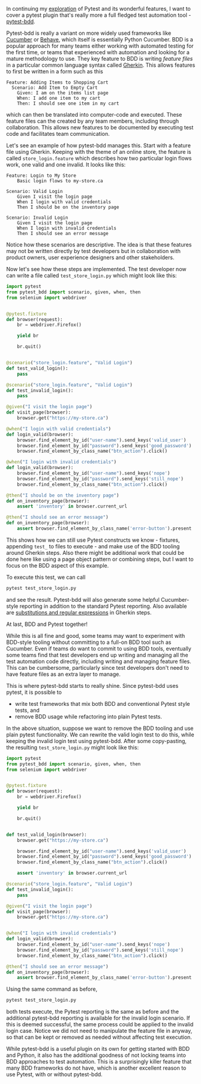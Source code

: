 In continuing my [exploration]() of Pytest and its wonderful features, I want to cover a pytest plugin that's really more a full fledged test automation tool - [pytest-bdd]().

Pytest-bdd is really a variant on more widely used frameworks like [Cucumber](https://cucumber.io) or [Behave](https://behave.readthedocs.io/en/latest/), which itself is essentially Python Cucumber. BDD is a popular approach for many teams either working with automated testing for the first time, or teams that experienced with automation and looking for a mature methodology to use. They key feature to BDD is writing _feature files_ in a particular common language syntax called [Gherkin](https://cucumber.io/docs/gherkin/reference/). This allows features to first be written in a form such as this

```
Feature: Adding Items to Shopping Cart
  Scenario: Add Item to Empty Cart
    Given: I am on the items list page
    When: I add one item to my cart
    Then: I should see one item in my cart
```

which can then be translated into computer-code and executed. These feature files can the created by any team members, including through collaboration. This allows new features to be documented by executing test code and facilitates team communication.

Let's see an example of how pytest-bdd manages this. Start with a feature file using Gherkin. Keeping with the theme of an online store, the feature is called `store_login.feature` which describes how two particular login flows work, one valid and one invalid. It looks like this:

```
Feature: Login to My Store
    Basic login flows to my-store.ca

Scenario: Valid Login
    Given I visit the login page
    When I login with valid credentials
    Then I should be on the inventory page

Scenario: Invalid Login
    Given I visit the login page
    When I login with invalid credentials
    Then I should see an error message
```

Notice how these scenarios are descriptive. The idea is that these features may not be written directly by test developers but in collaboration with product owners, user experience designers and other stakeholders.

Now let's see how these steps are implemented. The test developer now can write a file called `test_store_login.py` which might look like this:

```python
import pytest
from pytest_bdd import scenario, given, when, then
from selenium import webdriver


@pytest.fixture
def browser(request):
    br = webdriver.Firefox()

    yield br

    br.quit()


@scenario("store_login.feature", "Valid Login")
def test_valid_login():
    pass

@scenario("store_login.feature", "Valid Login")
def test_invalid_login():
    pass

@given("I visit the login page")
def visit_page(browser):
    browser.get("https://my-store.ca")

@when("I login with valid credentials")
def login_valid(browser):
    browser.find_element_by_id("user-name").send_keys('valid_user')
    browser.find_element_by_id("password").send_keys('good_password')
    browser.find_element_by_class_name("btn_action").click()

@when("I login with invalid credentials")
def login_valid(browser):
    browser.find_element_by_id("user-name").send_keys('nope')
    browser.find_element_by_id("password").send_keys('still_nope')
    browser.find_element_by_class_name("btn_action").click()

@then("I should be on the inventory page")
def on_inventory_page(browser):
    assert 'inventory' in browser.current_url

@then("I should see an error message")
def on_inventory_page(browser):
    assert browser.find_element_by_class_name('error-button').present

```

This shows how we can still use Pytest constructs we know - fixtures, appending `test_` to files to execute - and make use of the BDD tooling around Gherkin steps. Also there might be additional work that could be done here like using a page object pattern or combining steps, but I want to focus on the BDD aspect of this example.

To execute this test, we can call

```bash
pytest test_store_login.py
```

and see the result. Pytest-bdd will also generate some helpful Cucumber-style reporting in addition to the standard Pytest reporting. Also available are [substitutions and regular expressions]() in Gherkin steps.

At last, BDD and Pytest together!

While this is all fine and good, some teams may want to experiment with BDD-style tooling without committing to a full-on BDD tool such as Cucumber. Even if teams do want to commit to using BDD tools, eventually some teams find that test developers end up writing and managing all the test automation code directly, including writing and managing feature files. This can be cumbersome, particularly since test developers don't need to have feature files as an extra layer to manage.

This is where pytest-bdd starts to really shine. Since pytest-bdd uses pytest, it is possible to

- write test frameworks that mix both BDD and conventional Pytest style tests, and
- remove BDD usage while refactoring into plain Pytest tests.

In the above situation, suppose we want to remove the BDD tooling and use plain pytest functionality. We can rewrite the valid login test to do this, while keeping the invalid login test using pytest-bdd. After some copy-pasting, the resulting `test_store_login.py` might look like this: 

```python
import pytest
from pytest_bdd import scenario, given, when, then
from selenium import webdriver


@pytest.fixture
def browser(request):
    br = webdriver.Firefox()

    yield br

    br.quit()


def test_valid_login(browser):
    browser.get("https://my-store.ca")

    browser.find_element_by_id("user-name").send_keys('valid_user')
    browser.find_element_by_id("password").send_keys('good_password')
    browser.find_element_by_class_name("btn_action").click()

    assert 'inventory' in browser.current_url

@scenario("store_login.feature", "Valid Login")
def test_invalid_login():
    pass

@given("I visit the login page")
def visit_page(browser):
    browser.get("https://my-store.ca")


@when("I login with invalid credentials")
def login_valid(browser):
    browser.find_element_by_id("user-name").send_keys('nope')
    browser.find_element_by_id("password").send_keys('still_nope')
    browser.find_element_by_class_name("btn_action").click()

@then("I should see an error message")
def on_inventory_page(browser):
    assert browser.find_element_by_class_name('error-button').present

```

Using the same command as before,

```bash
pytest test_store_login.py
```

both tests execute, the Pytest reporting is the same as before and the additional pytest-bdd reporting is available for the invalid login scenario. If this is deemed successful, the same process could be applied to the invalid login case. Notice we did not need to manipulate the feature file in anyway, so that can be kept or removed as needed without affecting test execution.

While pytest-bdd is a useful plugin on its own for getting started with BDD and Python, it also has the additional goodness of not locking teams into BDD approaches to test automation. This is a surprisingly killer feature that many BDD frameworks do not have, which is another excellent reason to use Pytest, with or without pytest-bdd.